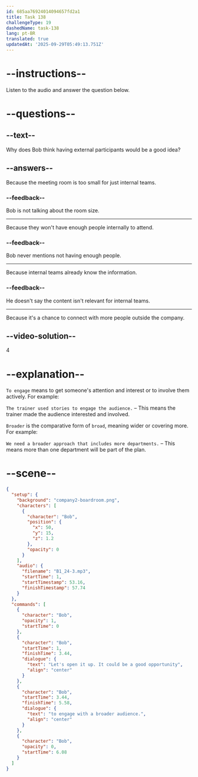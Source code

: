 ```yaml
---
id: 685aa76924014094657fd2a1
title: Task 138
challengeType: 19
dashedName: task-138
lang: pt-BR
translated: true
updatedAt: '2025-09-29T05:49:13.751Z'
---
```


<!-- (Audio) Bob: Let's open it up. It could be a good opportunity to engage with a broader audience. -->

# --instructions--

Listen to the audio and answer the question below.

# --questions--

## --text--

Why does Bob think having external participants would be a good idea?

## --answers--

Because the meeting room is too small for just internal teams.

### --feedback--

Bob is not talking about the room size.

---

Because they won't have enough people internally to attend.

### --feedback--

Bob never mentions not having enough people.

---

Because internal teams already know the information.

### --feedback--

He doesn't say the content isn't relevant for internal teams.

---

Because it's a chance to connect with more people outside the company.

## --video-solution--

4

# --explanation--

`To engage` means to get someone's attention and interest or to involve them actively. For example:

`The trainer used stories to engage the audience.` – This means the trainer made the audience interested and involved.

`Broader` is the comparative form of `broad`, meaning wider or covering more. For example:

`We need a broader approach that includes more departments.` – This means more than one department will be part of the plan.

# --scene--

```json
{
  "setup": {
    "background": "company2-boardroom.png",
    "characters": [
      {
        "character": "Bob",
        "position": {
          "x": 50,
          "y": 15,
          "z": 1.2
        },
        "opacity": 0
      }
    ],
    "audio": {
      "filename": "B1_24-3.mp3",
      "startTime": 1,
      "startTimestamp": 53.16,
      "finishTimestamp": 57.74
    }
  },
  "commands": [
    {
      "character": "Bob",
      "opacity": 1,
      "startTime": 0
    },
    {
      "character": "Bob",
      "startTime": 1,
      "finishTime": 3.44,
      "dialogue": {
        "text": "Let's open it up. It could be a good opportunity",
        "align": "center"
      }
    },
    {
      "character": "Bob",
      "startTime": 3.44,
      "finishTime": 5.58,
      "dialogue": {
        "text": "to engage with a broader audience.",
        "align": "center"
      }
    },
    {
      "character": "Bob",
      "opacity": 0,
      "startTime": 6.08
    }
  ]
}
```
